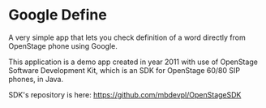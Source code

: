 Google Define
=============

A very simple app that lets you check definition of a word directly from OpenStage phone using Google.

This application is a demo app created in year 2011 with use of OpenStage Software Development Kit, which is an SDK for OpenStage 60/80 SIP phones, in Java.

SDK's repository is here: https://github.com/mbdevpl/OpenStageSDK
